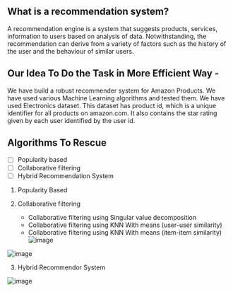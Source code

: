## What is a recommendation system?

A recommendation engine is a system that suggests products, services, information to users based on analysis of data. 
Notwithstanding, the recommendation can derive from a variety of factors such as the history of the user and the behaviour of similar users.

## Our Idea To Do the Task in More Efficient Way -

We have build a robust recommender system for Amazon Products. 
We have used various Machine Learning algorithms and tested them. We have used Electronics dataset. 
This dataset has product id, which is a unique identifier for all products on amazon.com. It also contains the star rating given by each user identified by the user id.

## Algorithms To Rescue

- [ ] Popularity based
- [ ] Collaborative filtering 
- [ ] Hybrid Recommendation System

1. Popularity Based



2. Collaborative filtering
   - Collaborative filtering using Singular value decomposition
    - Collaborative filtering using KNN With means (user-user similarity)
     - Collaborative filtering using KNN With means (item-item similarity)
       ![image](https://user-images.githubusercontent.com/34812655/115673015-ff17a800-a300-11eb-9145-adfff5ccbb3c.png)

     
     
![image](https://user-images.githubusercontent.com/34812655/115671860-ccb97b00-a2ff-11eb-902d-bf729bce3468.png)

3. Hybrid Recommendor System

![image](https://user-images.githubusercontent.com/34812655/115671587-87954900-a2ff-11eb-820d-4fe95a2305a1.png)



